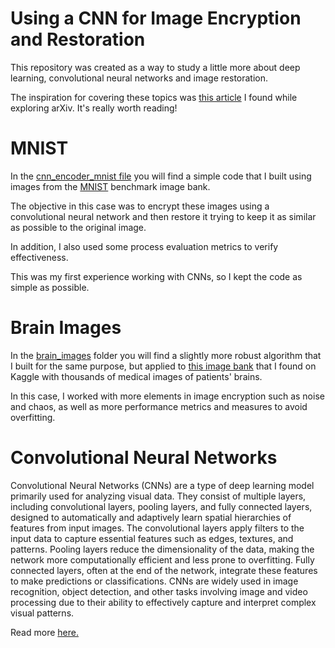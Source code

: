 # Using a CNN for Image Encryption and Restoration

This repository was created as a way to study a little more about deep learning, convolutional neural networks and image restoration.

The inspiration for covering these topics was [this article](https://arxiv.org/abs/2406.16792) I found while exploring arXiv. It's really worth reading!


# MNIST

In the [cnn_encoder_mnist file](https://github.com/pedroscortes/image-encryption-restoration-cnn/blob/main/cnn_encoder_mnist.ipynb) you will find a simple code that I built using images from the [MNIST](https://www.tensorflow.org/datasets/catalog/mnist?hl=pt-br) benchmark image bank. 

The objective in this case was to encrypt these images using a convolutional neural network and then restore it trying to keep it as similar as possible to the original image. 

In addition, I also used some process evaluation metrics to verify effectiveness.

This was my first experience working with CNNs, so I kept the code as simple as possible.


# Brain Images

In the [brain_images](https://github.com/pedroscortes/image-encryption-restoration-cnn/tree/main/brain_images) folder you will find a slightly more robust algorithm that I built for the same purpose, but applied to [this image bank](https://www.kaggle.com/datasets/pkdarabi/brain-tumor-image-dataset-semantic-segmentation) that I found on Kaggle with thousands of medical images of patients' brains.

In this case, I worked with more elements in image encryption such as noise and chaos, as well as more performance metrics and measures to avoid overfitting.


# Convolutional Neural Networks

Convolutional Neural Networks (CNNs) are a type of deep learning model primarily used for analyzing visual data. They consist of multiple layers, including convolutional layers, pooling layers, and fully connected layers, designed to automatically and adaptively learn spatial hierarchies of features from input images. The convolutional layers apply filters to the input data to capture essential features such as edges, textures, and patterns. Pooling layers reduce the dimensionality of the data, making the network more computationally efficient and less prone to overfitting. Fully connected layers, often at the end of the network, integrate these features to make predictions or classifications. CNNs are widely used in image recognition, object detection, and other tasks involving image and video processing due to their ability to effectively capture and interpret complex visual patterns.

Read more [here.](https://doi.org/10.31763/ijrcs.v2i4.888)


